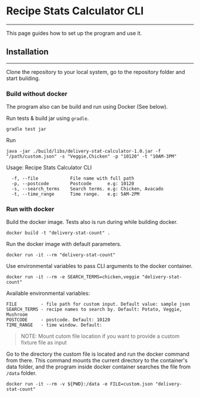 # Recipe Stats Calculator CLI

---

This page guides how to set up the program and use it.

## Installation

---

Clone the repository to your local system, go to the repository folder and start building.

### Build without docker

The program also can be build and run using Docker (See below).

Run tests & build jar using `gradle`.

```shell
gradle test jar
```

Run

```shell
java -jar ./build/libs/delivery-stat-calculator-1.0.jar -f "/path/custom.json" -s "Veggie,Chicken" -p "10120" -t "10AM-3PM"
```

Usage: Recipe Stats Calculator CLI

``` 
  -f, --file            File name with full path
  -p, --postcode        Postcode      e.g: 10120
  -s, --search_terms    Search terms. e.g: Chicken, Avacado
  -t, --time_range      Time range.   e.g: 5AM-2PM

```

### Run with docker

Build the docker image. Tests also is run during while building docker.

```shell
docker build -t "delivery-stat-count" .
```

Run the docker image with default parameters.

```shell
docker run -it --rm "delivery-stat-count"
```

Use environmental variables to pass CLI arguments to the docker container.

```shell
docker run -it --rm -e SEARCH_TERMS=chicken,veggie "delivery-stat-count"
```

Available environmental variables:

```
FILE         - file path for custom input. Default value: sample json 
SEARCH_TERMS - recipe names to search by. Default: Potato, Veggie, Mushroom
POSTCODE     - postcode. Default: 10120
TIME_RANGE   - time window. Default: 
```

> NOTE: Mount cutom file location if you want to provide a custom fixture file as input

Go to the directory the custom file is located and run the docker command from there. This command mounts the current
directory to the container's data folder, and the program inside docker container searches the file from `/data` folder.

```
docker run -it --rm -v ${PWD}:/data -e FILE=custom.json "delivery-stat-count"
``` 
